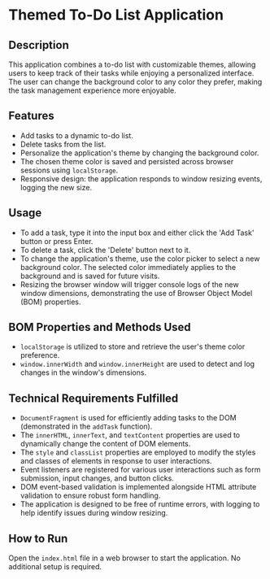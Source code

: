 # Themed To-Do List Application

## Description
This application combines a to-do list with customizable themes, allowing users to keep track of their tasks while enjoying a personalized interface. The user can change the background color to any color they prefer, making the task management experience more enjoyable.

## Features
- Add tasks to a dynamic to-do list.
- Delete tasks from the list.
- Personalize the application's theme by changing the background color.
- The chosen theme color is saved and persisted across browser sessions using `localStorage`.
- Responsive design: the application responds to window resizing events, logging the new size.

## Usage
- To add a task, type it into the input box and either click the 'Add Task' button or press Enter.
- To delete a task, click the 'Delete' button next to it.
- To change the application's theme, use the color picker to select a new background color. The selected color immediately applies to the background and is saved for future visits.
- Resizing the browser window will trigger console logs of the new window dimensions, demonstrating the use of Browser Object Model (BOM) properties.

## BOM Properties and Methods Used
- `localStorage` is utilized to store and retrieve the user's theme color preference.
- `window.innerWidth` and `window.innerHeight` are used to detect and log changes in the window's dimensions.

## Technical Requirements Fulfilled
- `DocumentFragment` is used for efficiently adding tasks to the DOM (demonstrated in the `addTask` function).
- The `innerHTML`, `innerText`, and `textContent` properties are used to dynamically change the content of DOM elements.
- The `style` and `classList` properties are employed to modify the styles and classes of elements in response to user interactions.
- Event listeners are registered for various user interactions such as form submission, input changes, and button clicks.
- DOM event-based validation is implemented alongside HTML attribute validation to ensure robust form handling.
- The application is designed to be free of runtime errors, with logging to help identify issues during window resizing.

## How to Run
Open the `index.html` file in a web browser to start the application. No additional setup is required.
